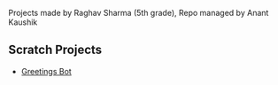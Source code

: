 Projects made by Raghav Sharma (5th grade), Repo managed by Anant Kaushik

## Scratch Projects

- [Greetings Bot](https://github.com/anant-kaushik/raghav-sharma/blob/master/greetings/Greetings.sb3)

